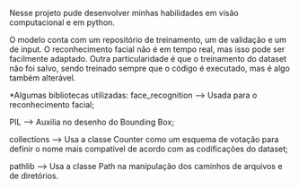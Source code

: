 Nesse projeto pude desenvolver minhas habilidades em visão computacional e em python.

O modelo conta com um repositório de treinamento, um de validação e um de input. O reconhecimento facial não é em tempo real, 
mas isso pode ser facilmente adaptado.
Outra particularidade é que o treinamento do dataset não foi salvo, sendo treinado sempre que o código é executado, mas é algo também alterável.

*Algumas bibliotecas utilizadas:
face_recognition --> Usada para o reconhecimento facial;

PIL --> Auxilia no desenho do Bounding Box;

collections --> Usa a classe Counter como um esquema de votação para definir
o nome mais compatível de acordo com as codificações do
dataset;

pathlib --> Usa a classe Path na manipulação dos caminhos de arquivos e de
diretórios.
